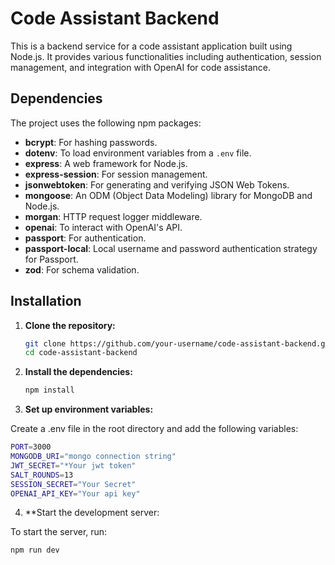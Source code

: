 # Code Assistant Backend

This is a backend service for a code assistant application built using Node.js. It provides various functionalities including authentication, session management, and integration with OpenAI for code assistance.

## Dependencies

The project uses the following npm packages:

- **bcrypt**: For hashing passwords.
- **dotenv**: To load environment variables from a `.env` file.
- **express**: A web framework for Node.js.
- **express-session**: For session management.
- **jsonwebtoken**: For generating and verifying JSON Web Tokens.
- **mongoose**: An ODM (Object Data Modeling) library for MongoDB and Node.js.
- **morgan**: HTTP request logger middleware.
- **openai**: To interact with OpenAI's API.
- **passport**: For authentication.
- **passport-local**: Local username and password authentication strategy for Passport.
- **zod**: For schema validation.

## Installation

1. **Clone the repository:**
   ```sh
   git clone https://github.com/your-username/code-assistant-backend.git
   cd code-assistant-backend
2. **Install the dependencies:**
   ```sh
   npm install
3. **Set up environment variables:**

Create a .env file in the root directory and add the following variables:
```sh
PORT=3000
MONGODB_URI="mongo connection string"
JWT_SECRET="*Your jwt token"
SALT_ROUNDS=13
SESSION_SECRET="Your Secret"
OPENAI_API_KEY="Your api key"
```

4. **Start the development server:

To start the server, run:
``` sh
npm run dev


